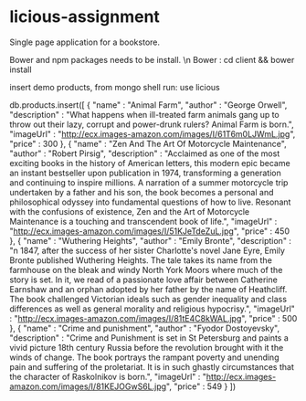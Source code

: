 # licious-assignment
Single page application for a bookstore.

Bower and npm packages needs to be install. \n
Bower : cd client && bower install


insert demo products, from mongo shell run:
use licious

db.products.insert([
  { "name" : "Animal Farm", "author" : "George Orwell", "description" : "What happens when ill-treated farm animals gang up to throw out their lazy, corrupt and power-drunk rulers? Animal Farm is born.", "imageUrl" : "http://ecx.images-amazon.com/images/I/61T6m0LJWmL.jpg", "price" : 300 },
  { "name" : "Zen And The Art Of Motorcycle Maintenance", "author" : "Robert Pirsig", "description" : "Acclaimed as one of the most exciting books in the history of American letters, this modern epic became an instant bestseller upon publication in 1974, transforming a generation and continuing to inspire millions. A narration of a summer motorcycle trip undertaken by a father and his son, the book becomes a personal and philosophical odyssey into fundamental questions of how to live. Resonant with the confusions of existence, Zen and the Art of Motorcycle Maintenance is a touching and transcendent book of life.", "imageUrl" : "http://ecx.images-amazon.com/images/I/51KJeTdeZuL.jpg", "price" : 450 },
  { "name" : "Wuthering Heights", "author" : "Emily Bronte", "description" : "n 1847, after the success of her sister Charlotte's novel Jane Eyre, Emily Bronte published Wuthering Heights. The tale takes its name from the farmhouse on the bleak and windy North York Moors where much of the story is set. In it, we read of a passionate love affair between Catherine Earnshaw and an orphan adopted by her father by the name of Heathcliff. The book challenged Victorian ideals such as gender inequality and class differences as well as general morality and religious hypocrisy.", "imageUrl" : "http://ecx.images-amazon.com/images/I/81tE4C8kWAL.jpg", "price" : 500 },
  { "name" : "Crime and punishment", "author" : "Fyodor Dostoyevsky", "description" : "Crime and Punishment is set in St Petersburg and paints a vivid picture 18th century Russia before the revolution brought with it the winds of change. The book portrays the rampant poverty and unending pain and suffering of the proletariat. It is in such ghastly circumstances that the character of Raskolnikov is born.", "imageUrl" : "http://ecx.images-amazon.com/images/I/81KEJOGwS6L.jpg", "price" : 549 }
])
